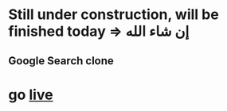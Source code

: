 # Still under construction, will be finished today => إن شاء الله
## Google Search clone


# go [live](https://ansbdran.github.io/google-search-clone/)